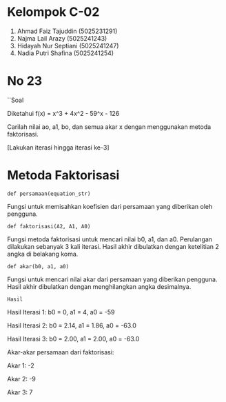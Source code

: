 # Kelompok C-02
1. Ahmad Faiz Tajuddin (5025231291)
2. Najma Lail Arazy (5025241243)
3. Hidayah Nur Septiani (5025241247)
4. Nadia Putri Shafina (5025241254)
# No 23
``Soal

Diketahui f(x) = x^3 + 4x^2 - 59^x - 126

Carilah nilai ao, a1, bo, dan semua akar x dengan menggunakan metoda faktorisasi. 

[Lakukan iterasi hingga iterasi ke-3] 

# Metoda Faktorisasi 
`` def persamaan(equation_str) ``

Fungsi untuk memisahkan koefisien dari persamaan yang diberikan oleh pengguna.

`` def faktorisasi(A2, A1, A0) ``

Fungsi metoda faktorisasi untuk mencari nilai b0, a1, dan a0. Perulangan dilakukan sebanyak 3 kali iterasi. Hasil akhir dibulatkan dengan ketelitian 2 angka di belakang koma.

`` def akar(b0, a1, a0) ``

Fungsi untuk mencari nilai akar dari persamaan yang diberikan pengguna. Hasil akhir dibulatkan dengan menghilangkan angka desimalnya.

``Hasil``

Hasil Iterasi 1: b0 = 0, a1 = 4, a0 = -59

Hasil Iterasi 2: b0 = 2.14, a1 = 1.86, a0 = -63.0

Hasil Iterasi 3: b0 = 2.00, a1 = 2.00, a0 = -63.0

Akar-akar persamaan dari faktorisasi:

Akar 1: -2

Akar 2: -9

Akar 3: 7 
